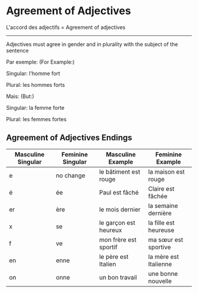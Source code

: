 # Agreement of Adjectives

L'accord des adjectifs = Agreement of adjectives

---

Adjectives must agree in gender and in plurality with the subject of the sentence

Par exemple: (For Example:)

Singular: l'homme fort

Plural: les hommes forts

Mais: (But:)

Singular: la femme forte

Plural: les femmes fortes

## Agreement of Adjectives Endings

| Masculine Singular | Feminine Singular | Masculine Example     | Feminine Example      |
|--------------------|-------------------|-----------------------|-----------------------|
| e                  | no change         | le bâtiment est rouge | la maison est rouge   |
| é                  | ée                | Paul est fâché        | Claire est fâchée     |
| er                 | ère               | le mois dernier       | la semaine dernière   |
| x                  | se                | le garçon est heureux | la fille est heureuse |
| f                  | ve                | mon frère est sportif | ma sœur est sportive  |
| en                 | enne              | le père est Italien   | la mère est Italienne |
| on                 | onne              | un bon travail        | une bonne nouvelle    |